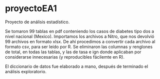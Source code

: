 # proyectoEA1

Proyecto de análisis estadístico.

Se tomaron 99 tablas en pdf conteniendo los casos de diabetes tipo dos a nivel nacional (Mexico). Importamos los archivos a Nitro, que nos devolvió 99 archivos en formato xlsx. De ahí procedimos a convertir cada archivo al formato csv, para ser leído por R. Se eliminaron las columnas y renglones de total, en todas las tablas, y las de tasa e ign donde aplicaban por considerarse innecesarias (y reproducibles fácilemte en R). 

El diccionario de datos fue elaborado a mano, después de terminado el análisis exploratorio.
